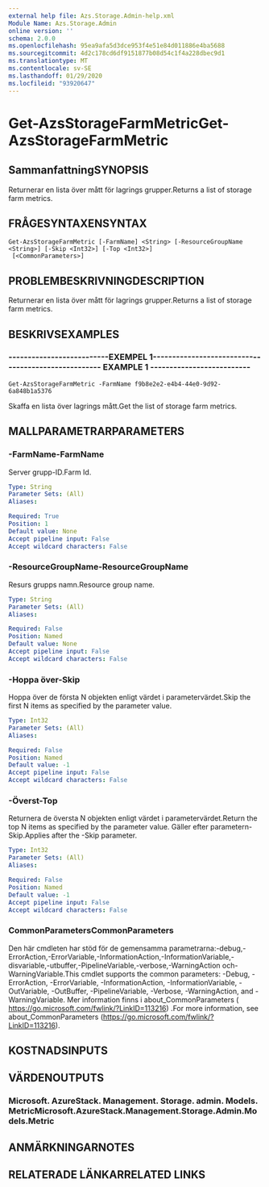 ```yaml
---
external help file: Azs.Storage.Admin-help.xml
Module Name: Azs.Storage.Admin
online version: ''
schema: 2.0.0
ms.openlocfilehash: 95ea9afa5d3dce953f4e51e84d011886e4ba5688
ms.sourcegitcommit: 4d2c178cd6df9151877b08d54c1f4a228dbec9d1
ms.translationtype: MT
ms.contentlocale: sv-SE
ms.lasthandoff: 01/29/2020
ms.locfileid: "93920647"
---
```

# <span data-ttu-id="b14d8-101">Get-AzsStorageFarmMetric</span><span class="sxs-lookup"><span data-stu-id="b14d8-101">Get-AzsStorageFarmMetric</span></span>

## <span data-ttu-id="b14d8-102">Sammanfattning</span><span class="sxs-lookup"><span data-stu-id="b14d8-102">SYNOPSIS</span></span>
<span data-ttu-id="b14d8-103">Returnerar en lista över mått för lagrings grupper.</span><span class="sxs-lookup"><span data-stu-id="b14d8-103">Returns a list of storage farm metrics.</span></span>

## <span data-ttu-id="b14d8-104">FRÅGESYNTAXEN</span><span class="sxs-lookup"><span data-stu-id="b14d8-104">SYNTAX</span></span>

```
Get-AzsStorageFarmMetric [-FarmName] <String> [-ResourceGroupName <String>] [-Skip <Int32>] [-Top <Int32>]
 [<CommonParameters>]
```

## <span data-ttu-id="b14d8-105">PROBLEMBESKRIVNING</span><span class="sxs-lookup"><span data-stu-id="b14d8-105">DESCRIPTION</span></span>
<span data-ttu-id="b14d8-106">Returnerar en lista över mått för lagrings grupper.</span><span class="sxs-lookup"><span data-stu-id="b14d8-106">Returns a list of storage farm metrics.</span></span>

## <span data-ttu-id="b14d8-107">BESKRIVS</span><span class="sxs-lookup"><span data-stu-id="b14d8-107">EXAMPLES</span></span>

### <span data-ttu-id="b14d8-108">--------------------------EXEMPEL 1--------------------------</span><span class="sxs-lookup"><span data-stu-id="b14d8-108">-------------------------- EXAMPLE 1 --------------------------</span></span>
```
Get-AzsStorageFarmMetric -FarmName f9b8e2e2-e4b4-44e0-9d92-6a848b1a5376
```

<span data-ttu-id="b14d8-109">Skaffa en lista över lagrings mått.</span><span class="sxs-lookup"><span data-stu-id="b14d8-109">Get the list of storage farm metrics.</span></span>

## <span data-ttu-id="b14d8-110">MALLPARAMETRAR</span><span class="sxs-lookup"><span data-stu-id="b14d8-110">PARAMETERS</span></span>

### <span data-ttu-id="b14d8-111">-FarmName</span><span class="sxs-lookup"><span data-stu-id="b14d8-111">-FarmName</span></span>
<span data-ttu-id="b14d8-112">Server grupp-ID.</span><span class="sxs-lookup"><span data-stu-id="b14d8-112">Farm Id.</span></span>

```yaml
Type: String
Parameter Sets: (All)
Aliases: 

Required: True
Position: 1
Default value: None
Accept pipeline input: False
Accept wildcard characters: False
```

### <span data-ttu-id="b14d8-113">-ResourceGroupName</span><span class="sxs-lookup"><span data-stu-id="b14d8-113">-ResourceGroupName</span></span>
<span data-ttu-id="b14d8-114">Resurs grupps namn.</span><span class="sxs-lookup"><span data-stu-id="b14d8-114">Resource group name.</span></span>

```yaml
Type: String
Parameter Sets: (All)
Aliases: 

Required: False
Position: Named
Default value: None
Accept pipeline input: False
Accept wildcard characters: False
```

### <span data-ttu-id="b14d8-115">-Hoppa över</span><span class="sxs-lookup"><span data-stu-id="b14d8-115">-Skip</span></span>
<span data-ttu-id="b14d8-116">Hoppa över de första N objekten enligt värdet i parametervärdet.</span><span class="sxs-lookup"><span data-stu-id="b14d8-116">Skip the first N items as specified by the parameter value.</span></span>

```yaml
Type: Int32
Parameter Sets: (All)
Aliases: 

Required: False
Position: Named
Default value: -1
Accept pipeline input: False
Accept wildcard characters: False
```

### <span data-ttu-id="b14d8-117">-Överst</span><span class="sxs-lookup"><span data-stu-id="b14d8-117">-Top</span></span>
<span data-ttu-id="b14d8-118">Returnera de översta N objekten enligt värdet i parametervärdet.</span><span class="sxs-lookup"><span data-stu-id="b14d8-118">Return the top N items as specified by the parameter value.</span></span>
<span data-ttu-id="b14d8-119">Gäller efter parametern-Skip.</span><span class="sxs-lookup"><span data-stu-id="b14d8-119">Applies after the -Skip parameter.</span></span>

```yaml
Type: Int32
Parameter Sets: (All)
Aliases: 

Required: False
Position: Named
Default value: -1
Accept pipeline input: False
Accept wildcard characters: False
```

### <span data-ttu-id="b14d8-120">CommonParameters</span><span class="sxs-lookup"><span data-stu-id="b14d8-120">CommonParameters</span></span>
<span data-ttu-id="b14d8-121">Den här cmdleten har stöd för de gemensamma parametrarna:-debug,-ErrorAction,-ErrorVariable,-InformationAction,-InformationVariable,-disvariable,-utbuffer,-PipelineVariable,-verbose,-WarningAction och-WarningVariable.</span><span class="sxs-lookup"><span data-stu-id="b14d8-121">This cmdlet supports the common parameters: -Debug, -ErrorAction, -ErrorVariable, -InformationAction, -InformationVariable, -OutVariable, -OutBuffer, -PipelineVariable, -Verbose, -WarningAction, and -WarningVariable.</span></span> <span data-ttu-id="b14d8-122">Mer information finns i about_CommonParameters ( https://go.microsoft.com/fwlink/?LinkID=113216) .</span><span class="sxs-lookup"><span data-stu-id="b14d8-122">For more information, see about_CommonParameters (https://go.microsoft.com/fwlink/?LinkID=113216).</span></span>

## <span data-ttu-id="b14d8-123">KOSTNADS</span><span class="sxs-lookup"><span data-stu-id="b14d8-123">INPUTS</span></span>

## <span data-ttu-id="b14d8-124">VÄRDEN</span><span class="sxs-lookup"><span data-stu-id="b14d8-124">OUTPUTS</span></span>

### <span data-ttu-id="b14d8-125">Microsoft. AzureStack. Management. Storage. admin. Models. Metric</span><span class="sxs-lookup"><span data-stu-id="b14d8-125">Microsoft.AzureStack.Management.Storage.Admin.Models.Metric</span></span>

## <span data-ttu-id="b14d8-126">ANMÄRKNINGAR</span><span class="sxs-lookup"><span data-stu-id="b14d8-126">NOTES</span></span>

## <span data-ttu-id="b14d8-127">RELATERADE LÄNKAR</span><span class="sxs-lookup"><span data-stu-id="b14d8-127">RELATED LINKS</span></span>

